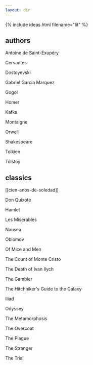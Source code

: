 ```yaml
---
layout: dir
---
```


{% include ideas.html filename="lit" %}


## authors 


Antoine de Saint-Exupéry

Cervantes

Dostoyevski

Gabriel Garcia Marquez

Gogol

Homer

Kafka

Montaigne

Orwell

Shakespeare

Tolkien

Tolstoy

## classics 

[[cien-anos-de-soledad]]

Don Quixote

Hamlet

Les Miserables

Nausea

Oblomov

Of Mice and Men

The Count of Monte Cristo

The Death of Ivan Ilych

The Gambler

The Hitchhiker's Guide to the Galaxy

Iliad

Odyssey

The Metamorphosis

The Overcoat

The Plague

The Stranger

The Trial